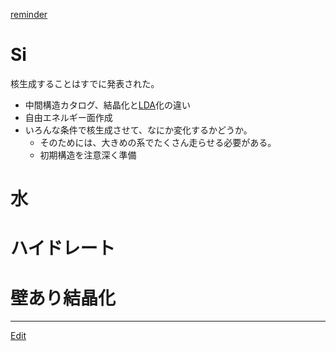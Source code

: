 ---
---

[reminder](/reminder)
# Si
核生成することはすでに発表された。
* 中間構造カタログ、結晶化と[LDA](/LDA)化の違い
* 自由エネルギー面作成
* いろんな条件で核生成させて、なにか変化するかどうか。
   * そのためには、大きめの系でたくさん走らせる必要がある。
   * 初期構造を注意深く準備
# 水
# ハイドレート
# 壁あり結晶化



----
[Edit](https://github.com/vitroid/vitroid.github.io/edit/master/MD/まとめ.md)
